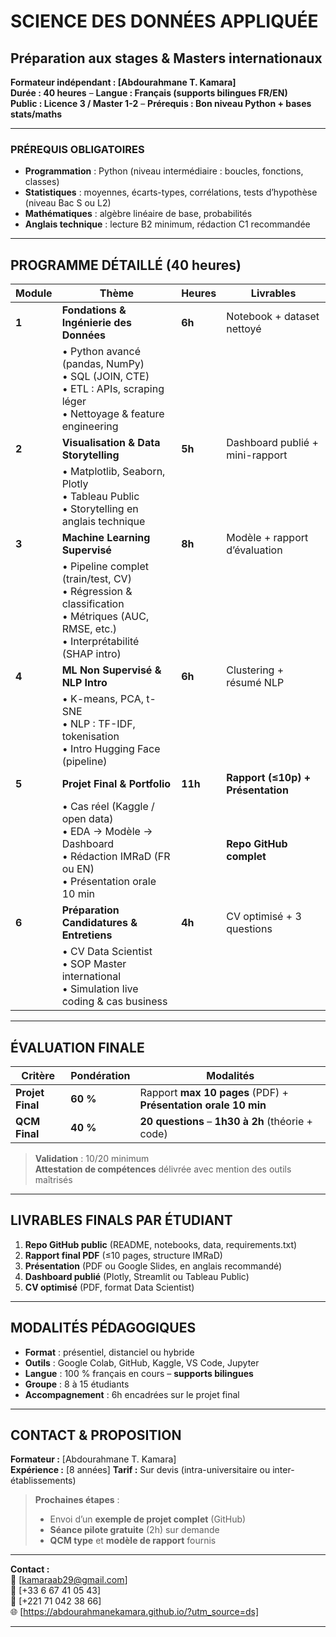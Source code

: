 # SCIENCE DES DONNÉES APPLIQUÉE  
## Préparation aux stages & Masters internationaux  
**Formateur indépendant : [Abdourahmane T. Kamara]**  
**Durée : 40 heures** – **Langue : Français (supports bilingues FR/EN)**  
**Public : Licence 3 / Master 1-2** – **Prérequis : Bon niveau Python + bases stats/maths**

---

### PRÉREQUIS OBLIGATOIRES
- **Programmation** : Python (niveau intermédiaire : boucles, fonctions, classes)  
- **Statistiques** : moyennes, écarts-types, corrélations, tests d’hypothèse (niveau Bac S ou L2)  
- **Mathématiques** : algèbre linéaire de base, probabilités  
- **Anglais technique** : lecture B2 minimum, rédaction C1 recommandée

---

## PROGRAMME DÉTAILLÉ (40 heures)

| **Module** | **Thème** | **Heures** | **Livrables** |
|------------|-----------|------------|----------------|
| **1** | **Fondations & Ingénierie des Données** | **6h** | Notebook + dataset nettoyé |
| | • Python avancé (pandas, NumPy)<br>• SQL (JOIN, CTE)<br>• ETL : APIs, scraping léger<br>• Nettoyage & feature engineering | | |
| **2** | **Visualisation & Data Storytelling** | **5h** | Dashboard publié + mini-rapport |
| | • Matplotlib, Seaborn, Plotly<br>• Tableau Public<br>• Storytelling en anglais technique | | |
| **3** | **Machine Learning Supervisé** | **8h** | Modèle + rapport d’évaluation |
| | • Pipeline complet (train/test, CV)<br>• Régression & classification<br>• Métriques (AUC, RMSE, etc.)<br>• Interprétabilité (SHAP intro) | | |
| **4** | **ML Non Supervisé & NLP Intro** | **6h** | Clustering + résumé NLP |
| | • K-means, PCA, t-SNE<br>• NLP : TF-IDF, tokenisation<br>• Intro Hugging Face (pipeline) | | |
| **5** | **Projet Final & Portfolio** | **11h** | **Rapport (≤10p) + Présentation** |
| | • Cas réel (Kaggle / open data)<br>• EDA → Modèle → Dashboard<br>• Rédaction IMRaD (FR ou EN)<br>• Présentation orale 10 min | | **Repo GitHub complet** |
| **6** | **Préparation Candidatures & Entretiens** | **4h** | CV optimisé + 3 questions |
| | • CV Data Scientist<br>• SOP Master international<br>• Simulation live coding & cas business | | |

---

## ÉVALUATION FINALE

| **Critère** | **Pondération** | **Modalités** |
|-------------|------------------|---------------|
| **Projet Final** | **60 %** | Rapport **max 10 pages** (PDF) + **Présentation orale 10 min** |
| **QCM Final** | **40 %** | **20 questions** – **1h30 à 2h** (théorie + code) |

> **Validation** : 10/20 minimum  
> **Attestation de compétences** délivrée avec mention des outils maîtrisés

---

## LIVRABLES FINALS PAR ÉTUDIANT
1. **Repo GitHub public** (README, notebooks, data, requirements.txt)  
2. **Rapport final PDF** (≤10 pages, structure IMRaD)  
3. **Présentation** (PDF ou Google Slides, en anglais recommandé)  
4. **Dashboard publié** (Plotly, Streamlit ou Tableau Public)  
5. **CV optimisé** (PDF, format Data Scientist)

---

## MODALITÉS PÉDAGOGIQUES
- **Format** : présentiel, distanciel ou hybride  
- **Outils** : Google Colab, GitHub, Kaggle, VS Code, Jupyter  
- **Langue** : 100 % français en cours – **supports bilingues**  
- **Groupe** : 8 à 15 étudiants  
- **Accompagnement** : 6h encadrées sur le projet final

---

## CONTACT & PROPOSITION
**Formateur :** [Abdourahmane T. Kamara]  
**Expérience :** [8 années] 
**Tarif :** Sur devis (intra-universitaire ou inter-établissements)  

> **Prochaines étapes** :  
> - Envoi d’un **exemple de projet complet** (GitHub)  
> - **Séance pilote gratuite** (2h) sur demande  
> - **QCM type** et **modèle de rapport** fournis

---

**Contact :**  
📧 [kamaraab29@gmail.com]  
📱 [+33 6 67 41 05 43]  
📱 [+221 71 042 38 66]  
🌐 [https://abdourahmanekamara.github.io/?utm_source=ds]

---

